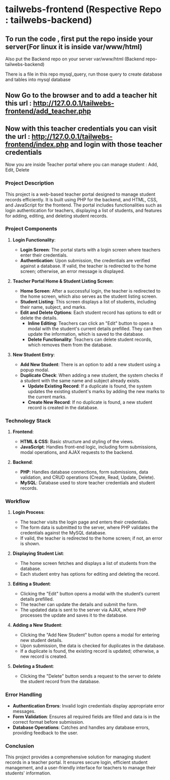 # tailwebs-frontend (Respective Repo : tailwebs-backend)

## To run the code , first put the repo inside your server(For linux it is inside var/www/html)

Also put the Backend repo on your server var/www/html (Backend repo- tailwebs-backend)

There is a file in this repo mysql_query, run those query to create database and tables into mysql database

## Now Go to the browser and to add a teacher hit this url : http://127.0.0.1/tailwebs-frontend/add_teacher.php

## Now with this teacher credentials you can visit the url : http://127.0.0.1/tailwebs-frontend/index.php and login with those teacher credentials

Now you are inside Teacher portal where you can manage student : Add, Edit, Delete






### Project Description

This project is a web-based teacher portal designed to manage student records efficiently. It is built using PHP for the backend, and HTML, CSS, and JavaScript for the frontend. The portal includes functionalities such as login authentication for teachers, displaying a list of students, and features for adding, editing, and deleting student records. 

### Project Components

1. **Login Functionality**:
   - **Login Screen**: The portal starts with a login screen where teachers enter their credentials.
   - **Authentication**: Upon submission, the credentials are verified against a database. If valid, the teacher is redirected to the home screen; otherwise, an error message is displayed.

2. **Teacher Portal Home & Student Listing Screen**:
   - **Home Screen**: After a successful login, the teacher is redirected to the home screen, which also serves as the student listing screen.
   - **Student Listing**: This screen displays a list of students, including their name, subject, and marks.
   - **Edit and Delete Options**: Each student record has options to edit or delete the details.
     - **Inline Editing**: Teachers can click an "Edit" button to open a modal with the student's current details prefilled. They can then update the information, which is saved to the database.
     - **Delete Functionality**: Teachers can delete student records, which removes them from the database.

3. **New Student Entry**:
   - **Add New Student**: There is an option to add a new student using a popup modal.
   - **Duplicate Check**: When adding a new student, the system checks if a student with the same name and subject already exists.
     - **Update Existing Record**: If a duplicate is found, the system updates the existing student's marks by adding the new marks to the current marks.
     - **Create New Record**: If no duplicate is found, a new student record is created in the database.

### Technology Stack

1. **Frontend**:
   - **HTML & CSS**: Basic structure and styling of the views.
   - **JavaScript**: Handles front-end logic, including form submissions, modal operations, and AJAX requests to the backend.

2. **Backend**:
   - **PHP**: Handles database connections, form submissions, data validation, and CRUD operations (Create, Read, Update, Delete).
   - **MySQL**: Database used to store teacher credentials and student records.

### Workflow

1. **Login Process**:
   - The teacher visits the login page and enters their credentials.
   - The form data is submitted to the server, where PHP validates the credentials against the MySQL database.
   - If valid, the teacher is redirected to the home screen; if not, an error is shown.

2. **Displaying Student List**:
   - The home screen fetches and displays a list of students from the database.
   - Each student entry has options for editing and deleting the record.

3. **Editing a Student**:
   - Clicking the "Edit" button opens a modal with the student’s current details prefilled.
   - The teacher can update the details and submit the form.
   - The updated data is sent to the server via AJAX, where PHP processes the update and saves it to the database.

4. **Adding a New Student**:
   - Clicking the "Add New Student" button opens a modal for entering new student details.
   - Upon submission, the data is checked for duplicates in the database.
   - If a duplicate is found, the existing record is updated; otherwise, a new record is created.

5. **Deleting a Student**:
   - Clicking the "Delete" button sends a request to the server to delete the student record from the database.

### Error Handling

- **Authentication Errors**: Invalid login credentials display appropriate error messages.
- **Form Validation**: Ensures all required fields are filled and data is in the correct format before submission.
- **Database Operations**: Catches and handles any database errors, providing feedback to the user.

### Conclusion

This project provides a comprehensive solution for managing student records in a teacher portal. It ensures secure login, efficient student management, and a user-friendly interface for teachers to manage their students' information.